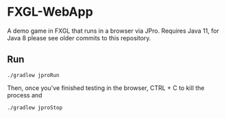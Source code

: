 # FXGL-WebApp
A demo game in FXGL that runs in a browser via JPro. Requires Java 11, for Java 8 please see older commits to this repository.

## Run

```
./gradlew jproRun
```

Then, once you've finished testing in the browser, CTRL + C to kill the process and

```
./gradlew jproStop
```
